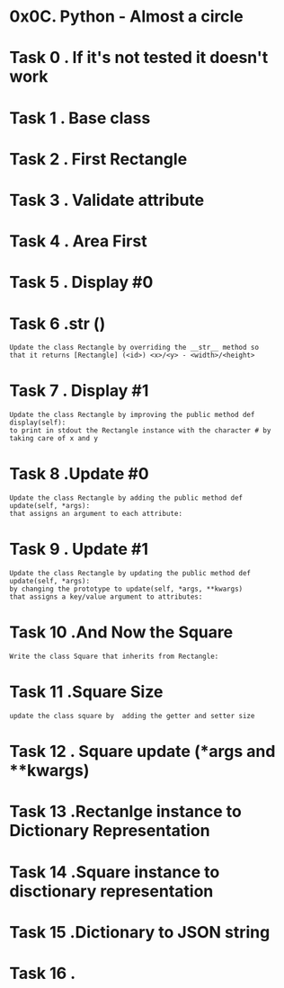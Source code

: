 # 0x0C. Python - Almost a circle
# Task 0 . If it's not tested it doesn't work
# Task 1 . Base class
# Task 2 . First Rectangle
# Task 3 . Validate attribute
# Task 4 . Area First
# Task 5 . Display #0
# Task 6 .__str__ ()
    Update the class Rectangle by overriding the __str__ method so
    that it returns [Rectangle] (<id>) <x>/<y> - <width>/<height>
# Task 7 . Display #1
    Update the class Rectangle by improving the public method def display(self):
    to print in stdout the Rectangle instance with the character # by taking care of x and y
# Task 8 .Update #0
    Update the class Rectangle by adding the public method def update(self, *args): 
    that assigns an argument to each attribute:
# Task 9 . Update #1
    Update the class Rectangle by updating the public method def update(self, *args):
    by changing the prototype to update(self, *args, **kwargs)
    that assigns a key/value argument to attributes:
# Task 10 .And Now the Square
    Write the class Square that inherits from Rectangle:
# Task 11 .Square Size
    update the class square by  adding the getter and setter size
# Task 12 . Square update (*args and **kwargs)
# Task 13 .Rectanlge instance to Dictionary Representation
# Task 14 .Square instance to disctionary representation
# Task 15 .Dictionary to JSON string
# Task 16 .
